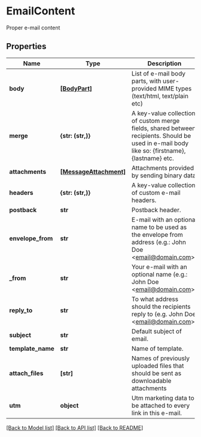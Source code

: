 # EmailContent

Proper e-mail content
## Properties
Name | Type | Description | Notes
------------ | ------------- | ------------- | -------------
**body** | [**[BodyPart]**](BodyPart.md) | List of e-mail body parts, with user-provided MIME types (text/html, text/plain etc) | [optional] 
**merge** | **{str: (str,)}** | A key-value collection of custom merge fields, shared between recipients. Should be used in e-mail body like so: {firstname}, {lastname} etc. | [optional] 
**attachments** | [**[MessageAttachment]**](MessageAttachment.md) | Attachments provided by sending binary data | [optional] 
**headers** | **{str: (str,)}** | A key-value collection of custom e-mail headers. | [optional] 
**postback** | **str** | Postback header. | [optional] 
**envelope_from** | **str** | E-mail with an optional name to be used as the envelope from address (e.g.: John Doe &lt;email@domain.com&gt;) | [optional] 
**_from** | **str** | Your e-mail with an optional name (e.g.: John Doe &lt;email@domain.com&gt;) | [optional] 
**reply_to** | **str** | To what address should the recipients reply to (e.g. John Doe &lt;email@domain.com&gt;) | [optional] 
**subject** | **str** | Default subject of email. | [optional] 
**template_name** | **str** | Name of template. | [optional] 
**attach_files** | **[str]** | Names of previously uploaded files that should be sent as downloadable attachments | [optional] 
**utm** | **object** | Utm marketing data to be attached to every link in this e-mail. | [optional] 

[[Back to Model list]](../README.md#documentation-for-models) [[Back to API list]](../README.md#documentation-for-api-endpoints) [[Back to README]](../README.md)


